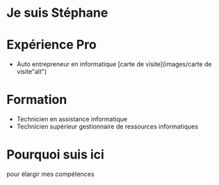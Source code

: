 # Je suis Stéphane

# Expérience Pro

* Auto entrepreneur en informatique
[carte de visite](images/carte de visite"alt")

# Formation

* Technicien en assistance informatique
* Technicien supérieur gestionnaire de ressources informatiques

# Pourquoi suis ici

pour élargir mes compétences